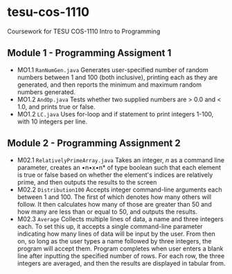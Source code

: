 # tesu-cos-1110
Coursework for TESU COS-1110 Intro to Programming

## Module 1 - Programming Assigment 1

- MO1.1 ```RanNumGen.java```
  Generates user-specified number of random numbers between 1 and 100 (both inclusive), printing each as they are generated, and then reports the minimum and maximum random numbers generated.
- MO1.2 ```AndOp.java```
  Tests whether two supplied numbers are &gt; 0.0 and &lt; 1.0, and prints true or false.
- MO1.2 ```LC.java```
  Uses for-loop and if statement to print integers 1-100, with 10 integers per line.

## Module 2 - Programming Assignment 2

- M02.1 ```RelativelyPrimeArray.java```
  Takes an integer, *n* as a command line parameter, creates an •n•x•n* of type boolean such that each element is true or false based on whether
  the element's indices are relatively prime, and then outputs the results
  to the screen
- M02.2 ```Distribution100```
  Accepts integer command-line arguments each between 1 and 100. The first of which denotes how many others will follow. 
  It then calculates how many of those are greater than 50 and how many are less than or equal to 50, and outputs the results.
- M02.3 ```Average```
  Collects multiple lines of data, a name and three integers each. 
  To set this up, it accepts a single command-line parameter indicating how many lines of data will be input by the user.
  From then on, so long as the user types a name followed by three integers, the program will accept them.
  Program completes when user enters a blank line after inputting the specified number of rows.
  For each row, the three integers are averaged, and then the results are displayed
  in tabular from.
